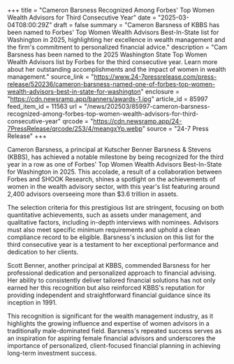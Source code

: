 +++
title = "Cameron Barsness Recognized Among Forbes' Top Women Wealth Advisors for Third Consecutive Year"
date = "2025-03-04T08:00:29Z"
draft = false
summary = "Cameron Barsness of KBBS has been named to Forbes' Top Women Wealth Advisors Best-In-State list for Washington in 2025, highlighting her excellence in wealth management and the firm's commitment to personalized financial advice."
description = "Cam Barsness has been named to the 2025 Washington State Top Women Wealth Advisors list by Forbes for the third consecutive year. Learn more about her outstanding accomplishments and the impact of women in wealth management."
source_link = "https://www.24-7pressrelease.com/press-release/520236/cameron-barsness-named-one-of-forbes-top-women-wealth-advisors-best-in-state-for-washington"
enclosure = "https://cdn.newsramp.app/banners/awards-1.jpg"
article_id = 85997
feed_item_id = 11563
url = "/news/202503/85997-cameron-barsness-recognized-among-forbes-top-women-wealth-advisors-for-third-consecutive-year"
qrcode = "https://cdn.newsramp.app/24-7PressRelease/qrcode/253/4/meangxYp.webp"
source = "24-7 Press Release"
+++

<p>Cameron Barsness, a principal at Kutscher Benner Barsness & Stevens (KBBS), has achieved a notable milestone by being recognized for the third year in a row as one of Forbes' Top Women Wealth Advisors Best-In-State for Washington in 2025. This accolade, a result of a collaboration between Forbes and SHOOK Research, shines a spotlight on the achievements of women in the wealth advisory sector, with this year's list featuring around 2,400 advisors overseeing more than $3.6 trillion in assets.</p><p>The selection criteria for this prestigious list are stringent, focusing on both quantitative achievements, such as assets under management, and qualitative factors, including in-depth interviews with nominees. Advisors must also meet specific minimum requirements and uphold a clean compliance record to be eligible. Barsness's inclusion on this list for the third consecutive year is a testament to her exceptional performance and dedication to her clients.</p><p>Scott Benner, another principal at KBBS, commended Barsness for her professional dedication and personalized approach to financial advising. Her ability to consistently deliver tailored financial solutions has not only earned her this recognition but also reinforced KBBS's reputation for providing independent and straightforward financial guidance since its inception in 1991.</p><p>This recognition is significant for the wealth management industry, as it highlights the growing influence and expertise of women advisors in a traditionally male-dominated field. Barsness's repeated success serves as an inspiration for aspiring female financial advisors and underscores the importance of personalized, client-focused financial planning in achieving long-term investment success.</p>